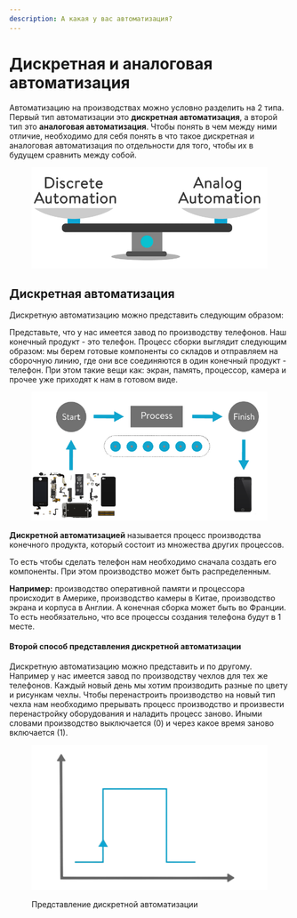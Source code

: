 ```yaml
---
description: А какая у вас автоматизация?
---
```


# Дискретная и аналоговая автоматизация

Автоматизацию на производствах можно условно разделить на 2 типа. Первый тип автоматизации это **дискретная автоматизация**, а второй тип это **аналоговая автоматизация**. Чтобы понять в чем между ними отличие, необходимо для себя понять в что такое дискретная и аналоговая автоматизация по отдельности для того, чтобы их в будущем сравнить между собой.&#x20;

<figure><img src="../../../.gitbook/assets/IA_discrete_and_analog_automation" alt=""><figcaption></figcaption></figure>

## Дискретная автоматизация <a href="#discrete-automation" id="discrete-automation"></a>

Дискретную автоматизацию можно представить следующим образом:

Представьте, что у нас имеется завод по производству телефонов. Наш конечный продукт - это телефон. Процесс сборки выглядит следующим образом: мы берем готовые компоненты со складов и отправляем на сборочную линию, где они все соединяются в один конечный продукт - телефон. При этом такие вещи как: экран, память, процессор, камера и прочее уже приходят к нам в готовом виде.

<figure><img src="../../../.gitbook/assets/IA_discrete_automation_process" alt=""><figcaption></figcaption></figure>

**Дискретной автоматизацией** называется процесс производства конечного продукта, который состоит из множества других процессов.&#x20;

То есть чтобы сделать телефон нам необходимо сначала создать его компоненты. При этом производство может быть распределенным.&#x20;

**Например:** производство оперативной памяти и процессора происходит в Америке, производство камеры в Китае, производство экрана и корпуса в Англии. А конечная сборка может быть во Франции. То есть необязательно, что все процессы создания телефона будут в 1 месте.&#x20;

#### Второй способ представления дискретной автоматизации <a href="#discrete-automation-second" id="discrete-automation-second"></a>

Дискретную автоматизацию можно представить и по другому. Например у нас имеется завод по производству чехлов для тех же телефонов. Каждый новый день мы хотим производить разные по цвету и рисункам чехлы. Чтобы перенастроить производство на новый тип чехла нам необходимо прерывать процесс производство и произвести перенастройку оборудования и наладить процесс заново. Иными словами производство выключается (0) и через какое время заново включается (1).

<figure><img src="../../../.gitbook/assets/IA_discrete_automation" alt=""><figcaption><p>Представление дискретной автоматизации</p></figcaption></figure>
